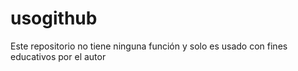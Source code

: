 # usogithub
Este repositorio no tiene ninguna función y solo es usado con fines educativos por el autor
